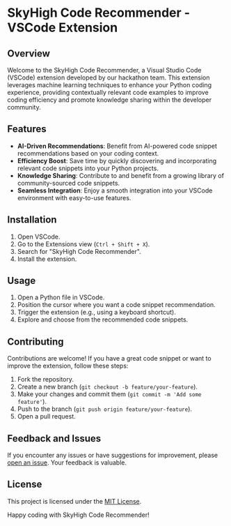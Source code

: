 # SkyHigh Code Recommender - VSCode Extension

## Overview

Welcome to the SkyHigh Code Recommender, a Visual Studio Code (VSCode) extension developed by our hackathon team. This extension leverages machine learning techniques to enhance your Python coding experience, providing contextually relevant code examples to improve coding efficiency and promote knowledge sharing within the developer community.

## Features

- **AI-Driven Recommendations**: Benefit from AI-powered code snippet recommendations based on your coding context.
- **Efficiency Boost**: Save time by quickly discovering and incorporating relevant code snippets into your Python projects.
- **Knowledge Sharing**: Contribute to and benefit from a growing library of community-sourced code snippets.
- **Seamless Integration**: Enjoy a smooth integration into your VSCode environment with easy-to-use features.

## Installation

1. Open VSCode.
2. Go to the Extensions view (`Ctrl + Shift + X`).
3. Search for "SkyHigh Code Recommender".
4. Install the extension.

## Usage

1. Open a Python file in VSCode.
2. Position the cursor where you want a code snippet recommendation.
3. Trigger the extension (e.g., using a keyboard shortcut).
4. Explore and choose from the recommended code snippets.

## Contributing

Contributions are welcome! If you have a great code snippet or want to improve the extension, follow these steps:

1. Fork the repository.
2. Create a new branch (`git checkout -b feature/your-feature`).
3. Make your changes and commit them (`git commit -m 'Add some feature'`).
4. Push to the branch (`git push origin feature/your-feature`).
5. Open a pull request.

## Feedback and Issues

If you encounter any issues or have suggestions for improvement, please [open an issue](https://github.com/douglas-tabut/skyHigh/issues). Your feedback is valuable.

## License

This project is licensed under the [MIT License](LICENSE).

Happy coding with SkyHigh Code Recommender!